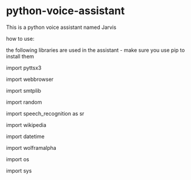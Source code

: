# python-voice-assistant
This is a python voice assistant named Jarvis

how to use:

the following libraries are used in the assistant - make sure you use pip to install them

import pyttsx3

import webbrowser

import smtplib

import random

import speech_recognition as sr

import wikipedia

import datetime

import wolframalpha

import os

import sys

